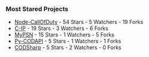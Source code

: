 ### Most Stared Projects
<!-- most_stars starts -->
* [Node-CallOfDuty](https://github.com/Lierrmm/Node-CallOfDuty) - 54 Stars - 5 Watchers - 19 Forks
* [C-IP](https://github.com/Lierrmm/C-IP) - 19 Stars - 3 Watchers - 6 Forks
* [MyPSN](https://github.com/Lierrmm/MyPSN) - 15 Stars - 1 Watchers - 5 Forks
* [Py-CODAPI](https://github.com/Lierrmm/Py-CODAPI) - 5 Stars - 1 Watchers - 1 Forks
* [CODSharp](https://github.com/Lierrmm/CODSharp) - 5 Stars - 2 Watchers - 0 Forks
<!-- most_stars ends -->
